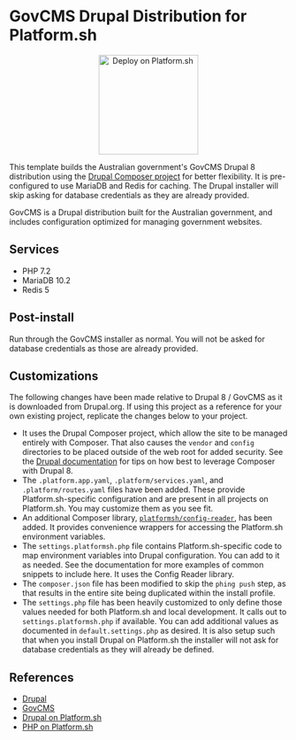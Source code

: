 # GovCMS Drupal Distribution for Platform.sh

<p align="center">
<a href="https://console.platform.sh/projects/create-project?template=https://raw.githubusercontent.com/platformsh/template-builder/master/templates/drupal8-govcms8/.platform.template.yaml&utm_content=drupal8-govcms8&utm_source=github&utm_medium=button&utm_campaign=deploy_on_platform">
    <img src="https://platform.sh/images/deploy/lg-blue.svg" alt="Deploy on Platform.sh" width="180px" />
</a>
</p>

This template builds the Australian government's GovCMS Drupal 8 distribution using the [Drupal Composer project](https://github.com/drupal-composer/drupal-project) for better flexibility.  It is pre-configured to use MariaDB and Redis for caching.  The Drupal installer will skip asking for database credentials as they are already provided.

GovCMS is a Drupal distribution built for the Australian government, and includes configuration optimized for managing government websites.

## Services

* PHP 7.2
* MariaDB 10.2
* Redis 5

## Post-install

Run through the GovCMS installer as normal.  You will not be asked for database credentials as those are already provided.

## Customizations

The following changes have been made relative to Drupal 8 / GovCMS as it is downloaded from Drupal.org.  If using this project as a reference for your own existing project, replicate the changes below to your project.

* It uses the Drupal Composer project, which allow the site to be managed entirely with Composer. That also causes the `vendor` and `config` directories to be placed outside of the web root for added security.  See the [Drupal documentation](https://www.drupal.org/node/2404989) for tips on how best to leverage Composer with Drupal 8.
* The `.platform.app.yaml`, `.platform/services.yaml`, and `.platform/routes.yaml` files have been added.  These provide Platform.sh-specific configuration and are present in all projects on Platform.sh.  You may customize them as you see fit.
* An additional Composer library, [`platformsh/config-reader`](https://github.com/platformsh/config-reader-php), has been added.  It provides convenience wrappers for accessing the Platform.sh environment variables.
* The `settings.platformsh.php` file contains Platform.sh-specific code to map environment variables into Drupal configuration. You can add to it as needed. See the documentation for more examples of common snippets to include here.  It uses the Config Reader library.
* The `composer.json` file has been modified to skip the `phing push` step, as that results in the entire site being duplicated within the install profile.
* The `settings.php` file has been heavily customized to only define those values needed for both Platform.sh and local development.  It calls out to `settings.platformsh.php` if available.  You can add additional values as documented in `default.settings.php` as desired.  It is also setup such that when you install Drupal on Platform.sh the installer will not ask for database credentials as they will already be defined.

## References

* [Drupal](https://www.drupal.org/)
* [GovCMS](https://www.govcms.gov.au/)
* [Drupal on Platform.sh](https://docs.platform.sh/frameworks/drupal8.html)
* [PHP on Platform.sh](https://docs.platform.sh/languages/php.html)
